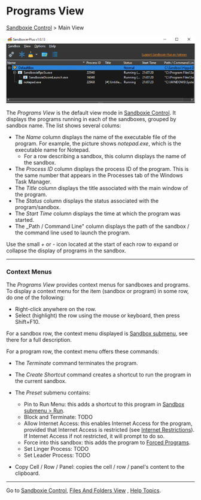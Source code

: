 # Programs View

[Sandboxie Control](SP_SBControl.md) > Main View

![](../Media/SP_ProgramsView.png)

The _Programs View_ is the default view mode in [Sandboxie Control](SP_SBControl.md). It displays the programs running
in each of the sandboxes, grouped by sandbox name. The list shows several colums:

* The _Name_ column displays the name of the executable file of the program. For example, the picture shows
  _notepad.exe_, which is the executable name for Notepad.
    * For a row describing a sandbox, this column displays the name of the sandbox.
* The _Process ID_ column displays the process ID of the program. This is the same number that appears in the Processes
  tab of the Windows Task Manager.
* The _Title_ column displays the title associated with the main window of the program.
* The _Status_ column displays the status associated with the program/sandbox.
* The _Start Time_ column displays the time at which the program was started.
* The _Path / Command Line" column displays the path of the sandbox / the command line used to launch the program.

Use the small _+_ or _-_ icon located at the start of each row to expand or collapse the display of programs in the
sandbox.

* * *

### Context Menus

The _Programs View_ provides context menus for sandboxes and programs. To display a context menu for the item (sandbox
or program) in some row, do one of the following:

* Right-click anywhere on the row.
* Select (highlight) the row using the mouse or keyboard, then press Shift+F10.

For a sandbox row, the context menu displayed is [Sandbox submenu](SP_SbSubmenu.md), see there for a full description.

For a program row, the context menu offers these commands:

* The _Terminate_ command terminates the program.

* The _Create Shortcut_ command creates a shortcut to run the program in the current sandbox.

* The _Preset_ submenu contains:
    * Pin to Run Menu: this adds a shortcut to this program in [Sandbox submenu > Run](SP_SbSubmenu.md#run).
    * Block and Terminate: TODO
    * Allow Internet Access: this enables Internet Access for the program, provided that Internet Access is restricted
      (see [Internet Restrictions](SBOptions_InternetRestrictions.md)). If Internet Access if not restricted, it will
      prompt to do so.
    * Force into this sandbox: this adds the program to [Forced Programs](SBOptions_ForcedPrograms.md).
    * Set Linger Process: TODO
    * Set Leader Process: TODO
* Copy Cell / Row / Panel: copies the cell / row / panel's content to the clipboard.

* * *

Go to [Sandboxie Control](SP_SBControl.md), [Files And Folders View](FilesAndFoldersView.md)
, [Help Topics](HelpTopics.md).
